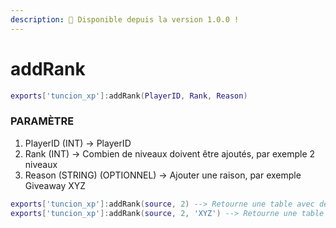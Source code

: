 ```yaml
---
description: 🔧 Disponible depuis la version 1.0.0 !
---
```


# addRank

```lua title="Syntaxe d'exportation"
exports['tuncion_xp']:addRank(PlayerID, Rank, Reason)
```

### PARAMÈTRE

1. PlayerID <span className="color-blue">(INT)</span> <span className="color-orange">-> PlayerID</span>
2. Rank <span className="color-blue">(INT)</span> <span className="color-orange">-> Combien de niveaux doivent être ajoutés, par exemple 2 niveaux</span>
3. Reason <span className="color-blue">(STRING) (OPTIONNEL)</span> <span className="color-orange">-> Ajouter une raison, par exemple Giveaway XYZ</span>

```lua
exports['tuncion_xp']:addRank(source, 2) --> Retourne une table avec des informations
exports['tuncion_xp']:addRank(source, 2, 'XYZ') --> Retourne une table avec des informations
```